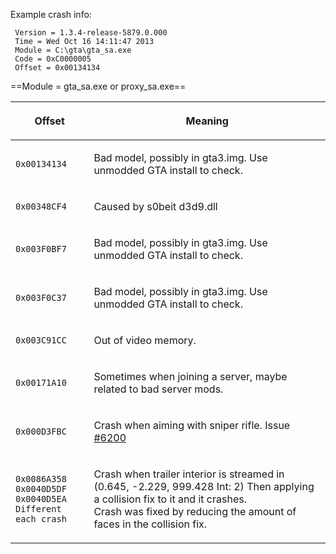 Example crash info:

     Version = 1.3.4-release-5879.0.000
     Time = Wed Oct 16 14:11:47 2013
     Module = C:\gta\gta_sa.exe
     Code = 0xC0000005
     Offset = 0x00134134

==Module = gta\_sa.exe or proxy\_sa.exe==

<table>
<thead>
<tr class="header">
<th><p>Offset</p></th>
<th><p>Meaning</p></th>
</tr>
</thead>
<tbody>
<tr class="odd">
<td><pre><code>0x00134134</code></pre></td>
<td><p>Bad model, possibly in gta3.img. Use unmodded GTA install to check.</p></td>
</tr>
<tr class="even">
<td><pre><code>0x00348CF4</code></pre></td>
<td><p>Caused by s0beit d3d9.dll</p></td>
</tr>
<tr class="odd">
<td><pre><code>0x003F0BF7</code></pre></td>
<td><p>Bad model, possibly in gta3.img. Use unmodded GTA install to check.</p></td>
</tr>
<tr class="even">
<td><pre><code>0x003F0C37</code></pre></td>
<td><p>Bad model, possibly in gta3.img. Use unmodded GTA install to check.</p></td>
</tr>
<tr class="odd">
<td><pre><code>0x003C91CC</code></pre></td>
<td><p>Out of video memory.</p></td>
</tr>
<tr class="even">
</tr>
<tr class="odd">
<td><pre><code>0x00171A10</code></pre></td>
<td><p>Sometimes when joining a server, maybe related to bad server mods.</p></td>
</tr>
<tr class="even">
</tr>
<tr class="odd">
<td><pre><code>0x000D3FBC</code></pre></td>
<td><p>Crash when aiming with sniper rifle. Issue <a href="http://bugs.mtasa.com/view.php?id=6200">#6200</a></p></td>
</tr>
<tr class="even">
</tr>
<tr class="odd">
<td><pre><code>0x0086A358
0x0040D5DF
0x0040D5EA
Different each crash</code></pre></td>
<td><p>Crash when trailer interior is streamed in (0.645, -2.229, 999.428 Int: 2) Then applying a collision fix to it and it crashes.<br />
Crash was fixed by reducing the amount of faces in the collision fix.</p></td>
</tr>
<tr class="even">
</tr>
</tbody>
</table>
